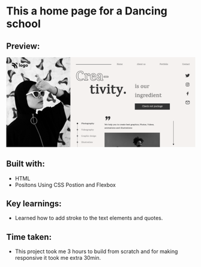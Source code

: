 # This a home page for a Dancing school

## Preview:

![Desktop view](./desktop.png)

## Built with:

- HTML
- Positons Using CSS Postion and Flexbox

## Key learnings:

- Learned how to add stroke to the text elements and quotes.

## Time taken:

- This project took me 3 hours to build from scratch and for making responsive it took me extra 30min.

